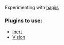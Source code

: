 Experimenting with [hapijs](https://hapijs.com/)

### Plugins to use:
- [Inert](https://github.com/hapijs/inert)
- [Vision](https://github.com/hapijs/vision)